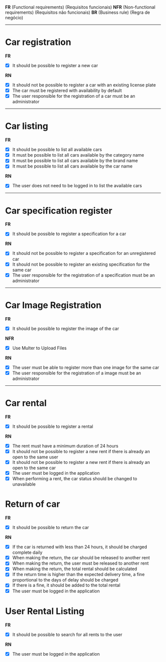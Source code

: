 **FR** (Functional requirements) (Requisitos funcionais)
**NFR** (Non-functional requirements) (Requisitos não funcionais)
**BR** (Business rule) (Regra de negócio)

---

# Car registration

**FR**

- [x] It should be possible to register a new car

**RN**

- [x] It should not be possible to register a car with an existing license plate
- [x] The car must be registered with availability by default
- [x] The user responsible for the registration of a car must be an administrator

---

# Car listing

**FR**

- [x] It should be possible to list all available cars
- [x] It must be possible to list all cars available by the category name
- [x] It must be possible to list all cars available by the brand name
- [x] It must be possible to list all cars available by the car name

**RN**

- [x] The user does not need to be logged in to list the available cars

---

# Car specification register

**FR**

- [x] It should be possible to register a specification for a car

**RN**

- [x] It should not be possible to register a specification for an unregistered car
- [x] It should not be possible to register an existing specification for the same car
- [x] The user responsible for the registration of a specification must be an administrator

---

# Car Image Registration

**FR**

- [x] It should be possible to register the image of the car

**NFR**

- [x] Use Multer to Upload Files

**RN**

- [x] The user must be able to register more than one image for the same car
- [x] The user responsible for the registration of a image must be an administrator

---

# Car rental

**FR**

- [x] It should be possible to register a rental

**RN**

- [x] The rent must have a minimum duration of 24 hours
- [x] It should not be possible to register a new rent if there is already an open to the same user
- [x] It should not be possible to register a new rent if there is already an open to the same car
- [x] The user must be logged in the application
- [x] When performing a rent, the car status should be changed to unavailable

# Return of car

**FR**

- [x] It should be possible to return the car

**RN**

- [x] If the car is returned with less than 24 hours, it should be charged complete daily
- [x] When making the return, the car should be released to another rent
- [x] When making the return, the user must be released to another rent
- [x] When making the return, the total rental should be calculated
- [x] If the return time is higher than the expected delivery time, a fine proportional to the days of delay should be charged
- [x] If there is a fine, it should be added to the total rental
- [x] The user must be logged in the application

# User Rental Listing

**FR**

- [x] It should be possible to search for all rents to the user

**RN**

- [x] The user must be logged in the application
